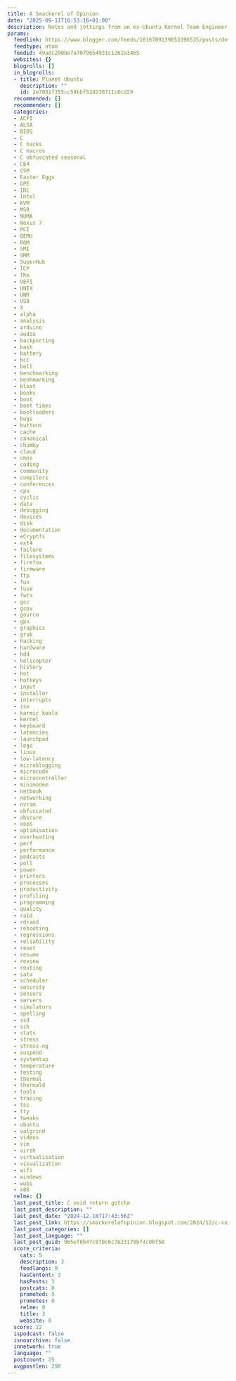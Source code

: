 ```yaml
---
title: A Smackerel of Opinion
date: "2025-09-11T16:53:16+01:00"
description: Notes and jottings from an ex-Ubuntu Kernel Team Engineer
params:
  feedlink: https://www.blogger.com/feeds/1016709139053396535/posts/default?redirect=false
  feedtype: atom
  feedid: 49adc290be7a7079654931c1262a3465
  websites: {}
  blogrolls: []
  in_blogrolls:
  - title: Planet Ubuntu
    description: ""
    id: 2e7081f355cc59bbf52d230711c6cd29
  recommended: []
  recommender: []
  categories:
  - ACPI
  - ALSA
  - BIOS
  - C
  - C hacks
  - C macros
  - C obfuscated seasonal
  - C64
  - CSM
  - Easter Eggs
  - GPE
  - IRC
  - Intel
  - KVM
  - MSR
  - NUMA
  - Nexus 7
  - PCI
  - QEMU
  - ROM
  - SMI
  - SMM
  - SuperHub
  - TCP
  - The
  - UEFI
  - UNIX
  - UNR
  - USB
  - X
  - alpha
  - analysis
  - arduino
  - audio
  - backporting
  - bash
  - battery
  - bcc
  - bell
  - benchmarking
  - benhmarking
  - bloat
  - books
  - boot
  - boot times
  - bootloaders
  - bugs
  - buttons
  - cache
  - canonical
  - chumby
  - cloud
  - cmos
  - coding
  - community
  - compilers
  - conferences
  - cpu
  - cyclic
  - data
  - debugging
  - devices
  - disk
  - documentation
  - eCryptfs
  - ext4
  - failure
  - filesystems
  - firefox
  - firmware
  - ftp
  - fun
  - fuse
  - fwts
  - gcc
  - gcov
  - gource
  - gpu
  - graphics
  - grub
  - hacking
  - hardware
  - hdd
  - helicopter
  - history
  - hot
  - hotkeys
  - input
  - installer
  - interrupts
  - iso
  - karmic koala
  - kernel
  - keyboard
  - latencies
  - launchpad
  - lego
  - linux
  - low-latency
  - microblogging
  - microcode
  - microcontroller
  - minimodem
  - netbook
  - networking
  - nvram
  - obfuscated
  - obscure
  - oops
  - optimisation
  - overheating
  - perf
  - performance
  - podcasts
  - poll
  - power
  - printers
  - processes
  - productivity
  - profiling
  - programming
  - quality
  - raid
  - rdrand
  - rebooting
  - regressions
  - reliability
  - reset
  - resume
  - review
  - routing
  - sata
  - scheduler
  - security
  - sensors
  - servers
  - simulators
  - spelling
  - ssd
  - ssh
  - stats
  - stress
  - stress-ng
  - suspend
  - systemtap
  - temperature
  - testing
  - thermal
  - thermald
  - tools
  - tracing
  - tsc
  - tty
  - tweaks
  - ubuntu
  - valgrind
  - videos
  - vim
  - virsh
  - virtualisation
  - visualization
  - wifi
  - windows
  - wubi
  - x86
  relme: {}
  last_post_title: C void return gotcha
  last_post_description: ""
  last_post_date: "2024-12-18T17:43:56Z"
  last_post_link: https://smackerelofopinion.blogspot.com/2024/12/c-void-return-gotcha.html
  last_post_categories: []
  last_post_language: ""
  last_post_guid: 965ef6b47c870c6c7b23179bf4c00f58
  score_criteria:
    cats: 5
    description: 3
    feedlangs: 0
    hasContent: 3
    hasPosts: 3
    postcats: 0
    promoted: 5
    promotes: 0
    relme: 0
    title: 3
    website: 0
  score: 22
  ispodcast: false
  isnoarchive: false
  innetwork: true
  language: ""
  postcount: 25
  avgpostlen: 290
---
```


